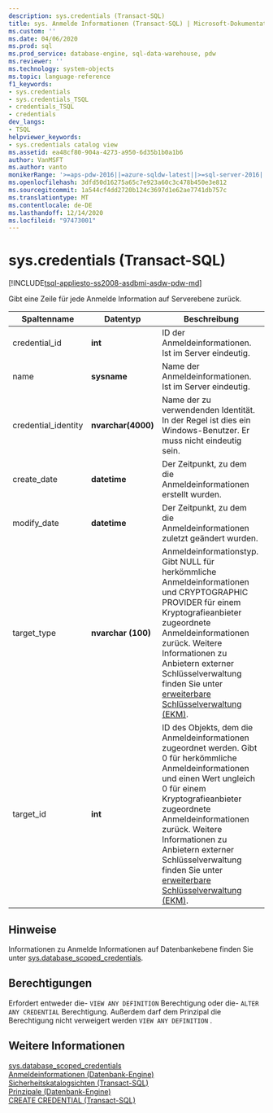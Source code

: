 ```yaml
---
description: sys.credentials (Transact-SQL)
title: sys. Anmelde Informationen (Transact-SQL) | Microsoft-Dokumentation
ms.custom: ''
ms.date: 04/06/2020
ms.prod: sql
ms.prod_service: database-engine, sql-data-warehouse, pdw
ms.reviewer: ''
ms.technology: system-objects
ms.topic: language-reference
f1_keywords:
- sys.credentials
- sys.credentials_TSQL
- credentials_TSQL
- credentials
dev_langs:
- TSQL
helpviewer_keywords:
- sys.credentials catalog view
ms.assetid: ea48cf80-904a-4273-a950-6d35b1b0a1b6
author: VanMSFT
ms.author: vanto
monikerRange: '>=aps-pdw-2016||=azure-sqldw-latest||>=sql-server-2016||>=sql-server-linux-2017||=azuresqldb-mi-current'
ms.openlocfilehash: 3dfd50d16275a65c7e923a60c3c478b450e3e812
ms.sourcegitcommit: 1a544cf4dd2720b124c3697d1e62ae7741db757c
ms.translationtype: MT
ms.contentlocale: de-DE
ms.lasthandoff: 12/14/2020
ms.locfileid: "97473001"
---
```

# <a name="syscredentials-transact-sql"></a>sys.credentials (Transact-SQL)
[!INCLUDE[tsql-appliesto-ss2008-asdbmi-asdw-pdw-md](../../includes/tsql-appliesto-ss2008-asdbmi-asdw-pdw-md.md)]

  Gibt eine Zeile für jede Anmelde Information auf Serverebene zurück.  
  
|Spaltenname|Datentyp|Beschreibung|  
|-----------------|---------------|-----------------|  
|credential_id|**int**|ID der Anmeldeinformationen. Ist im Server eindeutig.|  
|name|**sysname**|Name der Anmeldeinformationen. Ist im Server eindeutig.|  
|credential_identity|**nvarchar(4000)**|Name der zu verwendenden Identität. In der Regel ist dies ein Windows-Benutzer. Er muss nicht eindeutig sein.|  
|create_date|**datetime**|Der Zeitpunkt, zu dem die Anmeldeinformationen erstellt wurden.|  
|modify_date|**datetime**|Der Zeitpunkt, zu dem die Anmeldeinformationen zuletzt geändert wurden.|  
|target_type|**nvarchar (100)**|Anmeldeinformationstyp. Gibt NULL für herkömmliche Anmeldeinformationen und CRYPTOGRAPHIC PROVIDER für einem Kryptografieanbieter zugeordnete Anmeldeinformationen zurück. Weitere Informationen zu Anbietern externer Schlüsselverwaltung finden Sie unter [erweiterbare Schlüsselverwaltung &#40;EKM&#41;](../../relational-databases/security/encryption/extensible-key-management-ekm.md).|  
|target_id|**int**|ID des Objekts, dem die Anmeldeinformationen zugeordnet werden. Gibt 0 für herkömmliche Anmeldeinformationen und einen Wert ungleich 0 für einem Kryptografieanbieter zugeordnete Anmeldeinformationen zurück. Weitere Informationen zu Anbietern externer Schlüsselverwaltung finden Sie unter [erweiterbare Schlüsselverwaltung &#40;EKM&#41;](../../relational-databases/security/encryption/extensible-key-management-ekm.md).|  

## <a name="remarks"></a>Hinweise  
Informationen zu Anmelde Informationen auf Datenbankebene finden Sie unter [sys.database_scoped_credentials](../../relational-databases/system-catalog-views/sys-database-scoped-credentials-transact-sql.md).
  
## <a name="permissions"></a>Berechtigungen  
 Erfordert entweder die- `VIEW ANY DEFINITION` Berechtigung oder die- `ALTER ANY CREDENTIAL` Berechtigung. Außerdem darf dem Prinzipal die Berechtigung nicht verweigert werden `VIEW ANY DEFINITION` .  
  
## <a name="see-also"></a>Weitere Informationen  
 [sys.database_scoped_credentials](../../relational-databases/system-catalog-views/sys-database-scoped-credentials-transact-sql.md)   
 [Anmeldeinformationen &#40;Datenbank-Engine&#41;](../../relational-databases/security/authentication-access/credentials-database-engine.md)   
 [Sicherheitskatalogsichten &#40;Transact-SQL&#41;](../../relational-databases/system-catalog-views/security-catalog-views-transact-sql.md)   
 [Prinzipale &#40;Datenbank-Engine&#41;](../../relational-databases/security/authentication-access/principals-database-engine.md)   
 [CREATE CREDENTIAL &#40;Transact-SQL&#41;](../../t-sql/statements/create-credential-transact-sql.md)  
  
  
